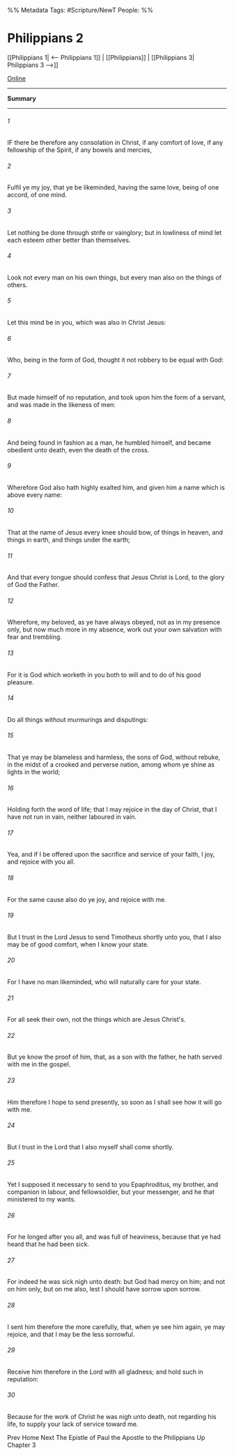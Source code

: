 %% Metadata
Tags: #Scripture/NewT
People: 
%%
# Philippians 2
[[Philippians 1| <-- Philippians 1]] | [[Philippians]] | [[Philippians 3| Philippians 3 -->]]

[Online](https://churchofjesuschrist.org/study/scriptures/nt/philip/2?lang=eng)

---
__Summary__



---
###### 1
IF there be therefore any consolation in Christ, if any comfort of love, if any fellowship of the Spirit, if any bowels and mercies,
###### 2
Fulfil ye my joy, that ye be likeminded, having the same love, being of one accord, of one mind.
###### 3
Let nothing be done through strife or vainglory; but in lowliness of mind let each esteem other better than themselves.
###### 4
Look not every man on his own things, but every man also on the things of others.
###### 5
Let this mind be in you, which was also in Christ Jesus:
###### 6
Who, being in the form of God, thought it not robbery to be equal with God:
###### 7
But made himself of no reputation, and took upon him the form of a servant, and was made in the likeness of men:
###### 8
And being found in fashion as a man, he humbled himself, and became obedient unto death, even the death of the cross.
###### 9
Wherefore God also hath highly exalted him, and given him a name which is above every name:
###### 10
That at the name of Jesus every knee should bow, of things in heaven, and things in earth, and things under the earth;
###### 11
And that every tongue should confess that Jesus Christ is Lord, to the glory of God the Father.
###### 12
Wherefore, my beloved, as ye have always obeyed, not as in my presence only, but now much more in my absence, work out your own salvation with fear and trembling.
###### 13
For it is God which worketh in you both to will and to do of his good pleasure.
###### 14
Do all things without murmurings and disputings:
###### 15
That ye may be blameless and harmless, the sons of God, without rebuke, in the midst of a crooked and perverse nation, among whom ye shine as lights in the world;
###### 16
Holding forth the word of life; that I may rejoice in the day of Christ, that I have not run in vain, neither laboured in vain.
###### 17
Yea, and if I be offered upon the sacrifice and service of your faith, I joy, and rejoice with you all.
###### 18
For the same cause also do ye joy, and rejoice with me.
###### 19
But I trust in the Lord Jesus to send Timotheus shortly unto you, that I also may be of good comfort, when I know your state.
###### 20
For I have no man likeminded, who will naturally care for your state.
###### 21
For all seek their own, not the things which are Jesus Christ's.
###### 22
But ye know the proof of him, that, as a son with the father, he hath served with me in the gospel.
###### 23
Him therefore I hope to send presently, so soon as I shall see how it will go with me.
###### 24
But I trust in the Lord that I also myself shall come shortly.
###### 25
Yet I supposed it necessary to send to you Epaphroditus, my brother, and companion in labour, and fellowsoldier, but your messenger, and he that ministered to my wants.
###### 26
For he longed after you all, and was full of heaviness, because that ye had heard that he had been sick.
###### 27
For indeed he was sick nigh unto death: but God had mercy on him; and not on him only, but on me also, lest I should have sorrow upon sorrow.
###### 28
I sent him therefore the more carefully, that, when ye see him again, ye may rejoice, and that I may be the less sorrowful.
###### 29
Receive him therefore in the Lord with all gladness; and hold such in reputation:
###### 30
Because for the work of Christ he was nigh unto death, not regarding his life, to supply your lack of service toward me.

Prev
Home
Next
The Epistle of Paul the Apostle to the Philippians
Up
Chapter 3



